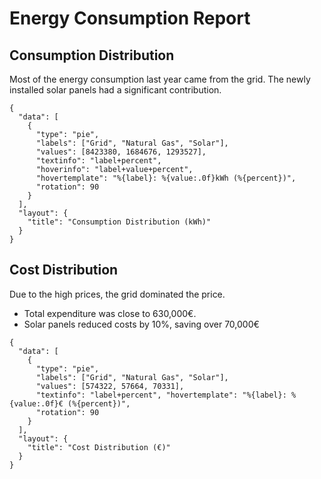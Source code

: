 # Energy Consumption Report

## Consumption Distribution

Most of the energy consumption last year came from the grid. The newly installed solar panels had a significant contribution.

```plot
{
  "data": [
    {
      "type": "pie",
      "labels": ["Grid", "Natural Gas", "Solar"],
      "values": [8423380, 1684676, 1293527],
      "textinfo": "label+percent",
      "hoverinfo": "label+value+percent",
      "hovertemplate": "%{label}: %{value:.0f}kWh (%{percent})",
      "rotation": 90
    }
  ],
  "layout": {
    "title": "Consumption Distribution (kWh)"
  }
}
```

## Cost Distribution

Due to the high prices, the grid dominated the price.

- Total expenditure was close to 630,000€. 
- Solar panels reduced costs by 10%, saving over 70,000€

```plot
{
  "data": [
    {
      "type": "pie",
      "labels": ["Grid", "Natural Gas", "Solar"],
      "values": [574322, 57664, 70331],
      "textinfo": "label+percent", "hovertemplate": "%{label}: %{value:.0f}€ (%{percent})",
      "rotation": 90
    }
  ],
  "layout": {
    "title": "Cost Distribution (€)"
  }
}
```